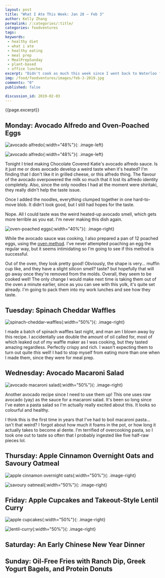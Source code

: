 ```yaml
---
layout: post
title: "What I Ate This Week: Jan 28 – Feb 3"
author: Kelly Zhang
permalink: /:categories/:title/
categories: foodventures
tags:
keywords:
 - healthy diet
 - what i ate
 - healthy eating
 - meal prep
 - MealPrepSunday
 - plant-based
 - office lunches
excerpt: "Didn't cook as much this week since I went back to Waterloo for the weekend and went out for every meal. Lots of misses in the kitchen this week, but discovered a few bombshell successes too!!"
img: /food/foodventures/images/feb-3-2019.jpg
comments: "0"
published: false

discussion_id: 2019-02-03
---
```


{{page.excerpt}}

## Monday: Avocado Alfredo and Oven-Poached Eggs

![avocado alfredo](/food/foodventures/images/avocado-alfredo-1.jpg){:width="48%"}{: .image-left}

![avocado alfredo](/food/foodventures/images/avocado-alfredo-2.jpg){:width="48%"}{: .image-left}

Tonight I tried making Chocolate Covered Katie's avocado alfredo sauce. Is it just me or does avocado develop a weird taste when it's heated? I'm finding that I don't like it in grilled cheese, or this alfredo thing. The flavour of the avocado overpowered the milk so much that it lost its alfredo identity completely. Also, since the only noodles I had at the moment were shiritaki, they really didn't help the taste issue.

Once I added the noodles, everything clumped together in one hard-to-move blob. It didn't look good, but I still had hopes for the taste.

Nope. All I could taste was the weird heated-up avocado smell, which gets more terrible as you eat. I'm never making this dish again.

![oven-poached eggs](/food/foodventures/images/oven-poached-eggs.jpg){:width="40%"}{: .image-right}

While the avocado sauce was cooking, I also prepared a pan of 12 poached eggs, using the [oven method](#). I've never attempted poaching an egg the regular way, but it seems intimidating so I'm going to see if this method is successful.

Out of the oven, they look pretty good! Obviously, the shape is very... muffin cup like, and they have a slight silicon smell? taste? but hopefully that will go away once they're removed from the molds. Overall, they seem to be cooked well! The only change I would make next time is taking them out of the oven a minute earlier, since as you can see with this yolk, it's quite set already. I'm going to pack them into my work lunches and see how they taste.

## Tuesday: Spinach Cheddar Waffles

![spinach-cheddar-waffles](/food/foodventures/images/spinach-cheddar-waffles.jpg){:width="50%"}{: .image-right}

I made a batch of spinach waffles last night, and man am I blown away by this recipe. I accidentally use double the amount of oil called for, most of which leaked out of my waffle maker as I was cooking, but they tasted amazing regardless. Perfectly crispy and rich. I wasn't expecting them to turn out quite *this* well! I had to stop myself from eating more than one when I made them, since they were for meal prep.

## Wednesday: Avocado Macaroni Salad

![avocado macaroni salad](/food/foodventures/images/avocado-macaroni-salad.jpg){:width="50%"}{: .image-right}

Another avocado recipe since I need to use them up! This one uses *raw* avocado (yay) as the sauce for a macaroni salad. It's been so long since I've eaten a pasta salad so I'm actually really excited about this. It looks so colourful and healthy.

I think this is the first time in years that I've had to boil macaroni pasta... isn't that weird? I forgot about how much it foams in the pot, or how long it actually takes to become al dente. I'm terrified of overcooking pasta, so I took one out to taste so often that I probably ingested like five half-raw pieces lol.

## Thursday: Apple Cinnamon Overnight Oats and Savoury Oatmeal

![apple cinnamon overnight oats](/food/foodventures/images/apple-cinnamon-overnight-oats.jpg){:width="50%"}{: .image-right}

![savoury oatmeal](/food/foodventures/images/savoury-oatmeal.jpg){:width="50%"}{: .image-right}

## Friday: Apple Cupcakes and Takeout-Style Lentil Curry

![apple cupcakes](/food/foodventures/images/apple-cupcakes.jpg){:width="50%"}{: .image-right}

![lentil-curry](/food/foodventures/images/lentil-curry.jpg){:width="50%"}{: .image-right}

## Saturday: An Early Chinese New Year Dinner

## Sunday: Oil-Free Fries with Ranch Dip, Greek Yogurt Bagels, and Protein Donuts

